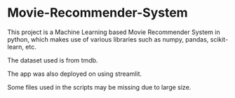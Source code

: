 # Movie-Recommender-System

This project is a Machine Learning based Movie Recommender System in python, which makes use of various libraries such as numpy, pandas, scikit-learn, etc.

The dataset used is from tmdb. 

The app was also deployed on using streamlit. 

Some files used in the scripts may be missing due to large size. 
